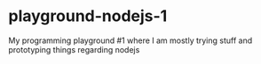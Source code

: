 # playground-nodejs-1
My programming playground #1 where I am mostly trying stuff and prototyping things regarding nodejs
